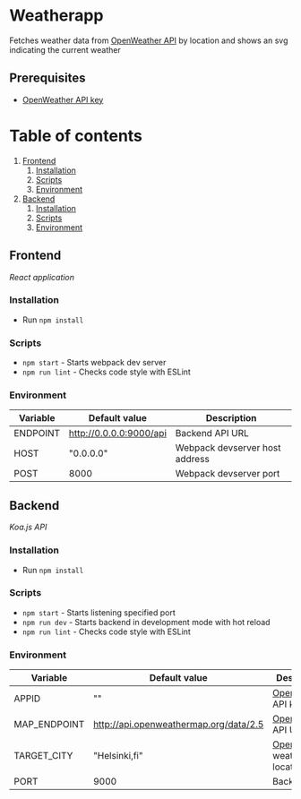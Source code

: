 # Weatherapp

Fetches weather data from [OpenWeather API](https://openweathermap.org/api) by location
and shows an svg indicating the current weather

## Prerequisites
 - [OpenWeather API key](https://openweathermap.org/api)

# Table of contents
1. [Frontend](#frontend)
    1. [Installation](#frontend-install)
    2. [Scripts](#frontend-scripts)
    3. [Environment](#frontend-env)
2. [Backend](#backend)
    1. [Installation](#backend-install)
    2. [Scripts](#backend-scripts)
    3. [Environment](#backend-env)


## Frontend <a name="frontend"></a>
*React application*

### Installation <a name="frontend-install"></a>
- Run `npm install`

### Scripts <a name="frontend-scripts"></a>
- `npm start` - Starts webpack dev server 
- `npm run lint` - Checks code style with ESLint

### Environment <a name="frontend-env"></a>
| Variable | Default value | Description |
|--|--|--|
|ENDPOINT|http://0.0.0.0:9000/api|Backend API URL|
|HOST|"0.0.0.0"|Webpack devserver host address|
|POST|8000|Webpack devserver port|



## Backend <a name="backend"></a>
*Koa.js API*

### Installation <a name="backend-install"></a>
- Run `npm install`

### Scripts <a name="backend-scripts"></a>
- `npm start` - Starts listening specified port
- `npm run dev` - Starts backend in development mode with hot reload
- `npm run lint` - Checks code style with ESLint

### Environment <a name="backend-env"></a>
| Variable | Default value | Description |
|--|--|--|
|APPID|""|[OpenWeather](https://openweathermap.org/api) API key|
|MAP_ENDPOINT|http://api.openweathermap.org/data/2.5|[OpenWeather](https://openweathermap.org/api) API URL|
|TARGET_CITY|"Helsinki,fi"|[OpenWeather](https://openweathermap.org/api) weather location|
|PORT|9000|Backend port|
